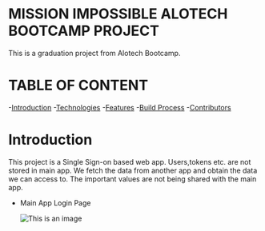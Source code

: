 # MISSION IMPOSSIBLE ALOTECH BOOTCAMP PROJECT

This is a graduation project from Alotech Bootcamp.

# TABLE OF CONTENT

-[Introduction](#introduction) -[Technologies](#technologies) -[Features](#features) -[Build Process](#build-process) -[Contributors](#contributors)

# Introduction

This project is a Single Sign-on based web app. Users,tokens etc. are not stored in main app. We fetch the data from another app and obtain the data we can access to. The important values are not being shared with the main app.

- Main App Login Page

  ![This is an image](https://i.hizliresim.com/5fn7ihx.PNG)
